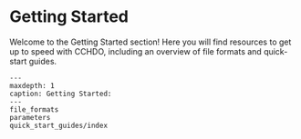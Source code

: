# Getting Started

Welcome to the Getting Started section! Here you will find resources to get up to speed with CCHDO, including an overview of file formats and quick-start guides.

```{toctree}
---
maxdepth: 1
caption: Getting Started:
---
file_formats
parameters
quick_start_guides/index